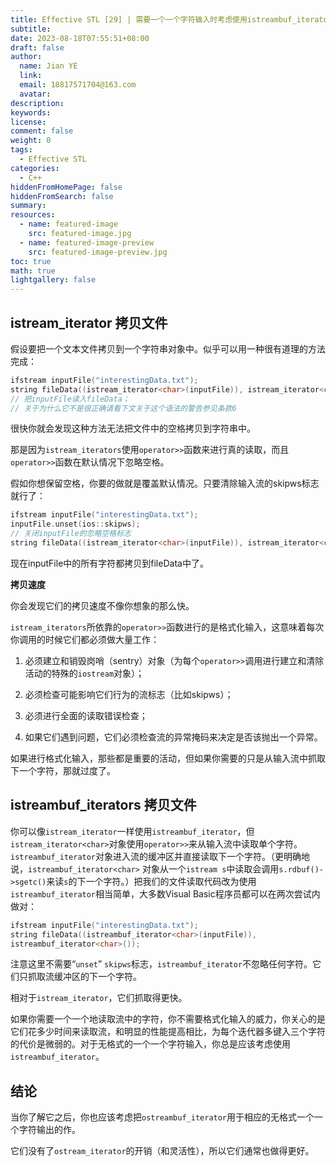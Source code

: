 ```yaml
---
title: Effective STL [29] | 需要一个一个字符输入时考虑使用istreambuf_iterator
subtitle:
date: 2023-08-18T07:55:51+08:00
draft: false
author:
  name: Jian YE
  link:
  email: 18817571704@163.com
  avatar:
description:
keywords:
license:
comment: false
weight: 0
tags:
  - Effective STL
categories:
  - C++
hiddenFromHomePage: false
hiddenFromSearch: false
summary:
resources:
  - name: featured-image
    src: featured-image.jpg
  - name: featured-image-preview
    src: featured-image-preview.jpg
toc: true
math: true
lightgallery: false
---
```


## istream_iterator 拷贝文件

假设要把一个文本文件拷贝到一个字符串对象中。似乎可以用一种很有道理的方法完成：
```C++
ifstream inputFile("interestingData.txt");
string fileData((istream_iterator<char>(inputFile)), istream_iterator<char>());
// 把inputFile读入fileData；
// 关于为什么它不是很正确请看下文关于这个语法的警告参见条款6
```

很快你就会发现这种方法无法把文件中的空格拷贝到字符串中。

那是因为`istream_iterators`使用`operator>>`函数来进行真的读取，而且`operator>>`函数在默认情况下忽略空格。

假如你想保留空格，你要的做就是覆盖默认情况。只要清除输入流的skipws标志就行了：

```C++
ifstream inputFile("interestingData.txt");
inputFile.unset(ios::skipws);
// 关闭inputFile的忽略空格标志
string fileData((istream_iterator<char>(inputFile)), istream_iterator<char>());
```

现在inputFile中的所有字符都拷贝到fileData中了。

**拷贝速度**

你会发现它们的拷贝速度不像你想象的那么快。

`istream_iterators`所依靠的`operator>>`函数进行的是格式化输入，这意味着每次你调用的时候它们都必须做大量工作：

1. 必须建立和销毁岗哨（sentry）对象（为每个`operator>>`调用进行建立和清除活动的特殊的`iostream`对象）；

2. 必须检查可能影响它们行为的流标志（比如skipws）；

3. 必须进行全面的读取错误检查；

4. 如果它们遇到问题，它们必须检查流的异常掩码来决定是否该抛出一个异常。

如果进行格式化输入，那些都是重要的活动，但如果你需要的只是从输入流中抓取下一个字符，那就过度了。

## istreambuf_iterators 拷贝文件

你可以像`istream_iterator`一样使用`istreambuf_iterator`，但`istream_iterator<char>`对象使用`operator>>`来从输入流中读取单个字符。 `istreambuf_iterator`对象进入流的缓冲区并直接读取下一个字符。（更明确地说，`istreambuf_iterator<char>` 对象从一个`istream s`中读取会调用`s.rdbuf()->sgetc()`来读`s`的下一个字符。）把我们的文件读取代码改为使用`istreambuf_iterator`相当简单，大多数Visual Basic程序员都可以在两次尝试内做对：

```C++
ifstream inputFile("interestingData.txt");
string fileData((istreambuf_iterator<char>(inputFile)),
istreambuf_iterator<char>());
```

注意这里不需要“`unset`” `skipws`标志，`istreambuf_iterator`不忽略任何字符。它们只抓取流缓冲区的下一个字符。

相对于`istream_iterator`，它们抓取得更快。

如果你需要一个一个地读取流中的字符，你不需要格式化输入的威力，你关心的是它们花多少时间来读取流，和明显的性能提高相比，为每个迭代器多键入三个字符的代价是微弱的。对于无格式的一个一个字符输入，你总是应该考虑使用`istreambuf_iterator`。

## 结论

当你了解它之后，你也应该考虑把`ostreambuf_iterator`用于相应的无格式一个一个字符输出的作。

它们没有了`ostream_iterator`的开销（和灵活性），所以它们通常也做得更好。


